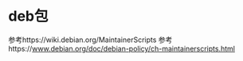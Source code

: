 # deb包

参考https://wiki.debian.org/MaintainerScripts
参考https://www.debian.org/doc/debian-policy/ch-maintainerscripts.html